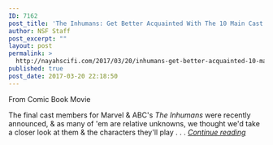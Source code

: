 ```yaml
---
ID: 7162
post_title: 'The Inhumans: Get Better Acquainted With The 10 Main Cast Members'
author: NSF Staff
post_excerpt: ""
layout: post
permalink: >
  http://nayahscifi.com/2017/03/20/inhumans-get-better-acquainted-10-main-cast-members-2/
published: true
post_date: 2017-03-20 22:18:50
---
```

From Comic Book Movie

<span id="ctl00_ContentPlaceHolder1_m_summaryLBL">The final cast members for Marvel &amp; ABC's <i>The Inhumans</i> were recently announced, &amp; as many of 'em are relative unknowns, we thought we'd take a closer look at them &amp; the characters they'll play . . . <a href="https://www.comicbookmovie.com/inhumans/the-inhumans-get-better-acquainted-with-the-10-main-cast-members-of-marvel-and-abcs-upcoming-tv-series-a149445"><em>Continue reading</em></a> </span>